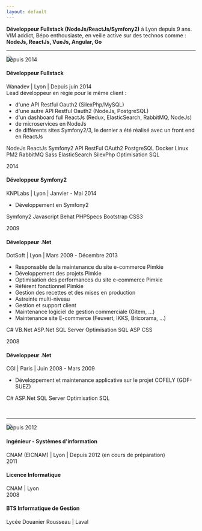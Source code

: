 ```yaml
---
layout: default
---
```


<section id="wrapper" class="home">
    <section class="header-resume">
    <div class="header-content">
        <b>Développeur Fullstack (NodeJs/ReactJs/Symfony2)</b> à Lyon depuis 9 ans. <br />
        VIM addict, Bépo enthousiaste, en veille active sur des technos comme : <b>NodeJs, ReactJs, VueJs, Angular, Go</b>
    </div>
</section>

<p><hr class="style" /></p>

<p><section class="timeline">
    <article class="time-head">
        <img class="icon-svg" src="../assets/laptop.svg" />
    </article>
    <article class="time">
        <div class="time-date" style="margin-top: -15px">
            Depuis 2014
        </div>
        <div class="time-body">
            <div class="content">
                <h4>Développeur Fullstack</h4>
                <div class="details">
                    <i class="icon-location"></i> Wanadev | <i class="icon-globe"></i> Lyon | <i class="icon-calendar"></i> Depuis juin 2014
                </div>
                <div class="text">
                    Lead développeur en régie pour le même client :
                    <ul class="list-task">
                        <li>
                            d&#39;une API Restful Oauth2 (SilexPhp/MySQL)
                        </li>
                        <li>
                            d&#39;une autre API Restful Oauth2 (NodeJs, PostgreSQL)
                        </li>
                        <li>
                            d&#39;un dashboard full ReactJs (Redux, ElasticSearch, RabbitMQ, NodeJs)
                        </li>
                        <li>
                            de microservices en NodeJs
                        </li>
                        <li>
                            de différents sites Symfony2/3, le dernier a été réalisé avec un front end en ReactJs
                        </li>
                    </ul>
                </div>
            </div>
            <p class="attribution">
                <span class="labels">NodeJs</span>
                <span class="labels">ReactJs</span>
                <span class="labels">Symfony2</span>
                <span class="labels">API RestFul</span>
                <span class="labels">OAuth2</span>
                <span class="labels">PostgreSQL</span>
                <span class="labels">Docker</span>
                <span class="labels">Linux</span>
                <span class="labels">PM2</span>
                <span class="labels">RabbitMQ</span>
                <span class="labels">Sass</span>
                <span class="labels">ElasticSearch</span>
                <span class="labels">SilexPhp</span>
                <span class="labels">Optimisation SQL</span>
            </p>
        </div>
    </article>
    <article class="time">
        <div class="time-date">
            2014
        </div>
        <div class="time-body">
            <div class="content">
              <h4>Développeur Symfony2</h4>
              <div class="details">
                <i class="icon-location"></i> KNPLabs | <i class="icon-globe"></i> Lyon | <i class="icon-calendar"></i> Janvier - Mai 2014
              </div>
              <div class="text">
                    <ul class="list-task">
                        <li>
                            Développement en Symfony2
                        </li>
                    </ul>
              </div>
            </div>
            <p class="attribution">
                <span class="labels">Symfony2</span>
                <span class="labels">Javascript</span>
                <span class="labels">Behat</span>
                <span class="labels">PHPSpecs</span>
                <span class="labels">Bootstrap</span>
                <span class="labels">CSS3</span>
            </p>
        </div>
    </article>
    <article class="time">
        <div class="time-date">
            2009
        </div>
        <div class="time-body">
            <div class="content">
              <h4>Développeur .Net</h4>
              <div class="details">
                <i class="icon-location"></i> DotSoft | <i class="icon-globe"></i> Lyon | <i class="icon-calendar"></i> Mars 2009 - Décembre 2013
              </div>
              <div class="text">
                    <ul class="list-task">
                        <li>
                            Responsable de la maintenance du site e-commerce Pimkie<br>
                        </li>
                        <li>
                            Développement des projets Pimkie
                        </li>
                        <li>
                            Optimisation des performances du site e-commerce Pimkie
                        </li>
                        <li>
                            Référent fonctionnel Pimkie<br>
                        </li>
                        <li>
                            Gestion des recettes et des mises en production
                        </li>
                        <li>
                            Astreinte multi-niveau<br>
                        </li>
                        <li>
                            Gestion et support client
                        </li>
                        <li>
                            Maintenance logiciel de gestion commerciale (Gitem, ...)<br>
                        </li>
                        <li>
                            Maintenance site E-commerce (Feuvert, IKKS, Bricorama, ...)
                        </li>
                    </ul>
              </div>
            </div>
            <p class="attribution">
                <span class="labels">C#</span>
                <span class="labels">VB.Net</span>
                <span class="labels">ASP.Net</span>
                <span class="labels">SQL Server</span>
                <span class="labels">Optimisation SQL</span>
                <span class="labels">ASP</span>
                <span class="labels">CSS</span>
            </p>
        </div>
    </article>
    <article class="time">
        <div class="time-date">
            2008
        </div>
        <div class="time-body">
            <div class="content">
              <h4>Développeur .Net</h4>
              <div class="details">
                <i class="icon-location"></i> CGI | <i class="icon-globe"></i> Paris | <i class="icon-calendar"></i> Juin 2008 - Mars 2009
              </div>
              <div class="text">
                    <ul class="list-task">
                        <li>
                            Développement et maintenance applicative sur le projet COFELY (GDF-SUEZ)
                        </li>
                    </ul>
              </div>
            </div>
            <p class="attribution">
                <span class="labels">C#</span>
                <span class="labels">ASP.Net</span>
                <span class="labels">SQL Server</span>
                <span class="labels">Optimisation SQL</span>
            </p>
        </div>
    </article>
</section>​</p>

<p><hr class="style" /></p>

<p><section class="timeline">
    <article class="time-head">
        <img class="icon-svg" src="../assets/award.svg" />
    </article>
    <article class="time">
        <div class="time-date" style="margin-top: -15px">
            Depuis 2012
        </div>
        <div class="time-body">
            <div class="content">
              <h4>Ingénieur - Systèmes d&#39;information</h4>
              <div class="details diplome">
                <i class="icon-location"></i> CNAM (EICNAM) | <i class="icon-globe"></i> Lyon | <i class="icon-calendar"></i> Depuis 2012 (en cours de préparation)
              </div>
            </div>
        </div>
    </article>
    <article class="time">
        <div class="time-date">
            2011
        </div>
        <div class="time-body">
            <div class="content">
              <h4>Licence Informatique</h4>
              <div class="details diplome">
                <i class="icon-location"></i> CNAM | <i class="icon-globe"></i> Lyon
              </div>
            </div>
        </div>
    </article>
    <article class="time">
        <div class="time-date">
            2008
        </div>
        <div class="time-body">
            <div class="content">
              <h4>BTS Informatique de Gestion</h4>
              <div class="details diplome">
                <i class="icon-location"></i> Lycée Douanier Rousseau | <i class="icon-globe"></i> Laval
              </div>
            </div>
        </div>
    </article>
</section>​</p>

